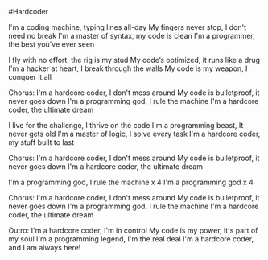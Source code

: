 #Hardcoder

I'm a coding machine, typing lines all-day
My fingers never stop, I don't need no break
I'm a master of syntax, my code is clean
I'm a programmer, the best you've ever seen

I fly with no effort, the rig is my stud
My code’s optimized, it runs like a drug
I'm a hacker at heart, I break through the walls
My code is my weapon, I conquer it all

Chorus:
I'm a hardcore coder, I don't mess around
My code is bulletproof, it never goes down
I'm a programming god, I rule the machine
I'm a hardcore coder, the ultimate dream

I live for the challenge, I thrive on the code
I'm a programming beast, It never gets old
I'm a master of logic, I solve every task
I'm a hardcore coder, my stuff built to last

Chorus:
I'm a hardcore coder, I don't mess around
My code is bulletproof, it never goes down
I'm a hardcore coder, the ultimate dream

I'm a programming god, I rule the machine x 4
I'm a programming god x 4


Chorus:
I'm a hardcore coder, I don't mess around
My code is bulletproof, it never goes down
I'm a programming god, I rule the machine
I'm a hardcore coder, the ultimate dream

Outro:
I'm a hardcore coder, I'm in control
My code is my power, it's part of my soul
I'm a programming legend, I'm the real deal
I'm a hardcore coder, and I am always here!
